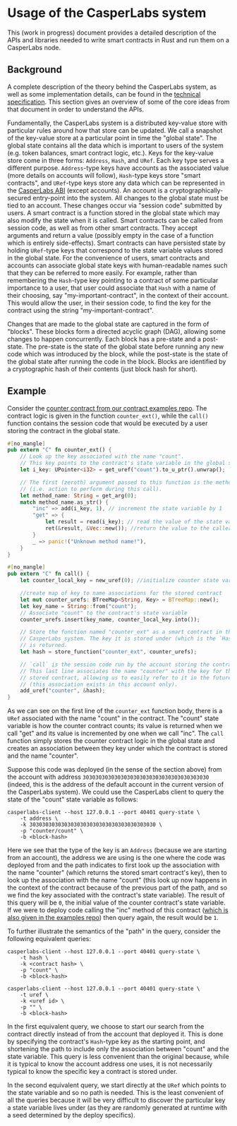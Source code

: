 # Usage of the CasperLabs system

This (work in progress) document provides a detailed description of
the APIs and libraries needed to write smart contracts in Rust and run
them on a CasperLabs node.

## Background

A complete description of the theory behind the CasperLabs system, as
well as some implementation details, can be found in the [technical
specification](https://techspec.casperlabs.io/). This section gives an
overview of some of the core ideas from that document in order to
understand the APIs.

Fundamentally, the CasperLabs system is a distributed key-value store
with particular rules around how that store can be updated. We call a
snapshot of the key-value store at a particular point in time the
"global state". The global state contains all the data which is
important to users of the system (e.g. token balances, smart contract
logic, etc.). Keys for the key-value store come in three forms:
`Address`, `Hash`, and `URef`. Each key type serves a different
purpose. `Address`-type keys have accounts as the associated value
(more details on accounts will follow), `Hash`-type keys store "smart
contracts", and `URef`-type keys store any data which can be
represented in the [CasperLabs
ABI](https://techspec.casperlabs.io/technical-details/block-storage/global-state#abi)
(except accounts). An account is a cryptographically-secured
entry-point into the system. All changes to the global state must be
tied to an account. These changes occur via "session code" submitted
by users. A smart contract is a function stored in the global state
which may also modify the state when it is called. Smart contracts can
be called from session code, as well as from other smart contracts.
They accept arguments and return a value (possibly empty in the case
of a function which is entirely side-effects). Smart contracts can
have persisted state by holding `URef`-type keys that correspond to
the state variable values stored in the global state. For the
convenience of users, smart contracts and accounts can associate
global state keys with human-readable names such that they can be
referred to more easily. For example, rather than remembering the
`Hash`-type key pointing to a contract of some particular importance
to a user, that user could associate that `Hash` with a name of their
choosing, say "my-important-contract", in the context of their
account. This would allow the user, in their session code, to find the
key for the contract using the string "my-important-contract".

Changes that are made to the global state are captured in the form of
"blocks". These blocks form a directed acyclic graph (DAG), allowing
some changes to happen concurrently. Each block has a pre-state and a
post-state. The pre-state is the state of the global state before
running any new code which was introduced by the block, while the
post-state is the state of the global state after running the code in
the block. Blocks are identified by a cryptographic hash of their
contents (just block hash for short).

## Example

Consider the [counter contract from our contract examples
repo](https://github.com/CasperLabs/contract-examples/blob/master/counter-define/src/lib.rs).
The contract logic is given in the function `counter_ext()`, while the
`call()` function contains the session code that would be executed by
a user storing the contract in the global state.

```rust
#[no_mangle]
pub extern "C" fn counter_ext() {
    // Look up the key associated with the name "count".
    // This key points to the contract's state variable in the global state (key-value store).
    let i_key: UPointer<i32> = get_uref("count").to_u_ptr().unwrap();

    // The first (zeroth) argument passed to this function is the method name
    // (i.e. action to perform during this call).
    let method_name: String = get_arg(0);
    match method_name.as_str() {
        "inc" => add(i_key, 1), // increment the state variable by 1
        "get" => {
            let result = read(i_key); // read the value of the state variable
            ret(&result, &Vec::new()); //return the value to the caller
        }
        _ => panic!("Unknown method name!"),
    }
}

#[no_mangle]
pub extern "C" fn call() {
    let counter_local_key = new_uref(0); //initialize counter state variable to 0

    //create map of key to name associations for the stored contract
    let mut counter_urefs: BTreeMap<String, Key> = BTreeMap::new();
    let key_name = String::from("count");
    // Associate "count" to the contract's state variable
    counter_urefs.insert(key_name, counter_local_key.into());

    // Store the function named "counter_ext" as a smart contract in the
    // CasperLabs system. The key it is stored under (which is the `Hash`-type)
    // is returned.
    let hash = store_function("counter_ext", counter_urefs);

    // `call` is the session code run by the account storing the contract.
    // This last line associates the name "counter" with the key for the
    // stored contract, allowing us to easily refer to it in the future
    // (this association exists in this account only).
    add_uref("counter", &hash);
}
```

As we can see on the first line of the `counter_ext` function body,
there is a `URef` associated with the name "count" in the contract.
The "count" state variable is how the counter contract counts; its
value is returned when we call "get" and its value is incremented by
one when we call "inc". The `call` function simply stores the counter
contract logic in the global state and creates an association between
they key under which the contract is stored and the name "counter".

Suppose this code was deployed (in the sense of the section above)
from the account with address
`3030303030303030303030303030303030303030` (indeed, this is the
address of the default account in the current version of the
CasperLabs system). We could use the CasperLabs client to query the
state of the "count" state variable as follows:

```
casperlabs-client --host 127.0.0.1 --port 40401 query-state \
    -t address \
    -k 3030303030303030303030303030303030303030 \
    -p "counter/count" \
    -b <block-hash>
```

Here we see that the type of the key is an `Address` (because we are
starting from an account), the address we are using is the one where
the code was deployed from and the path indicates to first look up the
association with the name "counter" (which returns the stored smart
contract's key), then to look up the association with the name "count"
(this look up now happens in the context of the contract because of
the previous part of the path, and so we find the key associated with
the contract's state variable). The result of this query will be `0`,
the initial value of the counter contract's state variable. If we were
to deploy code calling the "inc" method of this contract ([which is
also given in the examples
repo](https://github.com/CasperLabs/contract-examples/blob/master/counter-call/src/lib.rs))
then query again, the result would be `1`.

To further illustrate the semantics of the "path" in the query,
consider the following equivalent queries:

```
casperlabs-client --host 127.0.0.1 --port 40401 query-state \
    -t hash \
    -k <contract hash> \
    -p "count" \
    -b <block-hash>
```

```
casperlabs-client --host 127.0.0.1 --port 40401 query-state \
    -t uref \
    -k <uref id> \
    -p "" \
    -b <block-hash>
```

In the first equivalent query, we choose to start our search from the
contract directly instead of from the account that deployed it. This
is done by specifying the contract's `Hash`-type key as the starting
point, and shortening the path to include only the association between
"count" and the state variable. This query is less convenient than the
original because, while it is typical to know the account address one
uses, it is not necessarily typical to know the specific key a
contract is stored under.

In the second equivalent query, we start directly at the `URef` which
points to the state variable and so no path is needed. This is the
least convenient of all the queries because it will be very difficult
to discover the particular key a state variable lives under (as they
are randomly generated at runtime with a seed determined by the deploy
specifics).
